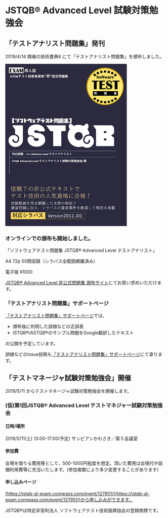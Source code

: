 # JSTQB® Advanced Level 試験対策勉強会

## 「テストアナリスト問題集」発刊

2019/4/14 開催の技術書典6 にて「テストアナリスト問題集」を頒布しました。

![表紙](https://raw.githubusercontent.com/learnerjstqb/learnerjstqb.github.io/master/images/cover.png)

### オンラインでの頒布も開始しました。
「ソフトウェアテスト問題集 JSTQB® Advanced Level テストアナリスト」

A4 72p 50問収録（シラバス全範囲網羅済み）

電子版 ¥1000

[JSTQB® Advanced Level 非公式問題集 頒布サイト](https://learner-jstqb-al.booth.pm/items/1328072)にてお買い求めいただけます。

### 「テストアナリスト問題集」サポートページ

[「テストアナリスト問題集」サポートページ](https://github.com/learnerjstqb/alta_workbook_support)では、

* 頒布後に判明した誤植などの正誤表
* ISTQB®/ASTQB®のサンプル問題をGoogle翻訳したテキスト

の公開を予定しています。

誤植などのIssue投稿も[「テストアナリスト問題集」サポートページ](https://github.com/learnerjstqb/alta_workbook_support)にて承ります。

## 「テストマネージャ試験対策勉強会」開催

2019/5/11 からテストマネージャ試験対策勉強会を開催します。

### (仮)第1回JSTQB® Advanced Level テストマネジャー試験対策勉強会

#### 日時/場所
2019/5/11(土) 13:00-17:00(予定) サンピアンかわさき／第５会議室

#### 参加費
会場を借りる費用等として、500-1000円程度を想定。頂いた費用は会場代や設備利用費等に充当いたします。(参加者数により多少変更することがあります)

#### 申し込みページ
[https://jstqb-al-exam.connpass.com/event/127951/](https://jstqb-al-exam.connpass.com/event/127951/)から申し込みができます。

JSTQB®は特定非営利法人 ソフトウェアテスト技術振興協会の登録商標です。
